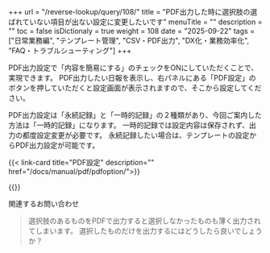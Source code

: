 +++
url = "/reverse-lookup/query/108/"
title = "PDF出力した時に選択肢の選ばれていない項目が出ない設定に変更したいです"
menuTitle = ""
description = ""
toc = false
isDictionaly = true
weight = 108
date = "2025-09-22"
tags = ["日常業務編", "テンプレート管理", "CSV・PDF出力", "DX化・業務効率化", "FAQ・トラブルシューティング"]
+++

PDF出力設定で「内容を簡易にする」のチェックをONにしていただくことで、実現できます。
PDF出力したい日報を表示し、右パネルにある「PDF設定」のボタンを押していただくと設定画面が表示されますので、そこから設定してください。

PDF出力設定は「永続記録」と「一時的記録」の２種類があり、今回ご案内した方法は「一時的記録」になります。
一時的記録では設定内容は保存されず、出力の都度設定変更が必要です。
永続記録したい場合は、テンプレートの設定からPDF出力設定が可能です。

{{< link-card title="PDF設定" description="" href="/docs/manual/pdf/pdfoption/">}}

{{<iTablet filename="img/pdf" msg="" alice="ok">}}

関連するお問い合わせ

> 選択肢のあるものをPDFで出力すると選択しなかったものも薄く出力されてしまいます。
> 選択したものだけを出力するにはどうしたら良いでしょうか？　

